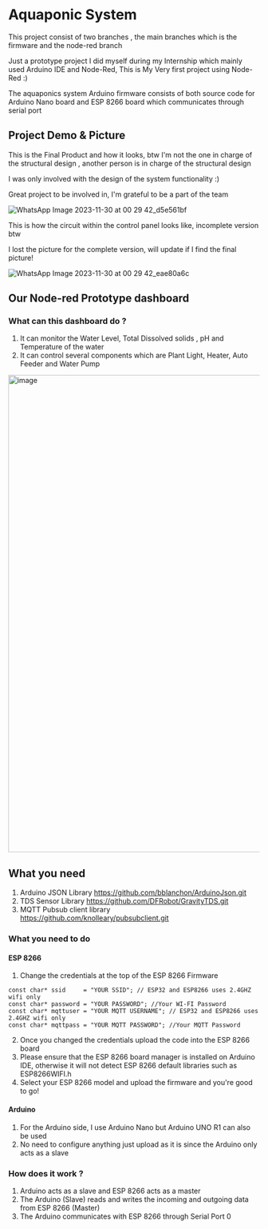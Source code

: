 # Aquaponic System 

This project consist of two branches , the main branches which is the firmware and the node-red branch 

Just a prototype project I did myself during my Internship which mainly used Arduino IDE and Node-Red, This is My Very first project using Node-Red :)

The aquaponics system Arduino firmware consists of both source code for Arduino Nano board and ESP 8266 board which communicates through serial port




## Project Demo & Picture 

This is the Final Product and how it looks, btw I'm not the one in charge of the structural design , another person is in charge of the structural design  

I was only involved with the design of the system functionality :) 

Great project to be involved in, I'm grateful to be a part of the team 

![WhatsApp Image 2023-11-30 at 00 29 42_d5e561bf](https://github.com/Anmirazik/Aquaponic-System-MCU-Firmware/assets/113960675/2e702fb3-cb3b-4902-8d7b-9184047a7f92)

This is how the circuit within the control panel looks like, incomplete version btw 

I lost the picture for the complete version, will update if I find the final picture!

![WhatsApp Image 2023-11-30 at 00 29 42_eae80a6c](https://github.com/Anmirazik/Aquaponic-System-MCU-Firmware/assets/113960675/d57b731c-68dc-4d40-baf9-f292b4773ddf)

## Our Node-red Prototype dashboard 

### What can this dashboard do ?

1. It can monitor the Water Level, Total Dissolved solids , pH and Temperature of the water
2. It can control several components which are Plant Light, Heater, Auto Feeder and Water Pump

<img width="955" alt="image" src="https://github.com/Anmirazik/Aquaponic-System-MCU-Firmware/assets/113960675/862a96ad-d4c9-40ca-ae53-978b17de76cc">

## What you need

1. Arduino JSON Library https://github.com/bblanchon/ArduinoJson.git
2. TDS Sensor Library https://github.com/DFRobot/GravityTDS.git
3. MQTT Pubsub client library https://github.com/knolleary/pubsubclient.git

### What you need to do 

#### ESP 8266

1. Change the credentials at the top of the ESP 8266 Firmware 

~~~
const char* ssid     = "YOUR SSID"; // ESP32 and ESP8266 uses 2.4GHZ wifi only
const char* password = "YOUR PASSWORD"; //Your WI-FI Password
const char* mqttuser = "YOUR MQTT USERNAME"; // ESP32 and ESP8266 uses 2.4GHZ wifi only
const char* mqttpass = "YOUR MQTT PASSWORD"; //Your MQTT Password
~~~

2. Once you changed the credentials upload the code into the ESP 8266 board
3. Please ensure that the ESP 8266 board manager is installed on Arduino IDE, otherwise it will not detect ESP 8266 default libraries such as ESP8266WIFI.h
4. Select your ESP 8266 model and upload the firmware and you're good to go!

#### Arduino 

1. For the Arduino side, I use Arduino Nano but Arduino UNO R1 can also be used
2. No need to configure anything just upload as it is since the Arduino only acts as a slave


### How does it work ?

1. Arduino acts as a slave and ESP 8266 acts as a master
2. The Arduino (Slave) reads and writes the incoming and outgoing data from ESP 8266 (Master)
3. The Arduino communicates with ESP 8266 through Serial Port 0


